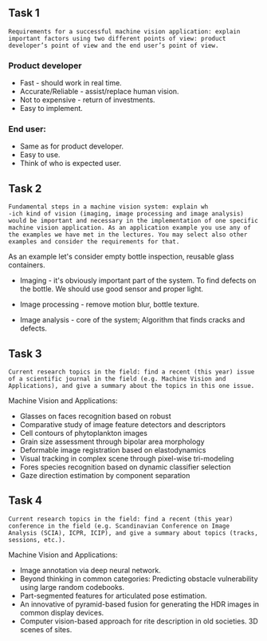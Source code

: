 ## Task 1

```
Requirements for a successful machine vision application: explain important factors using two different points of view: product developer’s point of view and the end user’s point of view.
```

### Product developer
- Fast - should work in real time.
- Accurate/Reliable - assist/replace human vision.
- Not to expensive - return of investments.
- Easy to implement.

### End user:
- Same as for product developer.
- Easy to use.
- Think of who is expected user.

## Task 2

```
Fundamental steps in a machine vision system: explain wh
-ich kind of vision (imaging, image processing and image analysis) would be important and necessary in the implementation of one specific machine vision application. As an application example you use any of the examples we have met in the lectures. You may select also other examples and consider the requirements for that.
```

As an example let's consider empty bottle inspection, reusable glass containers.

- Imaging - it's obviously important part of the system. To find defects
on the bottle. We should use good sensor and proper light.

- Image processing - remove motion blur, bottle texture.

- Image analysis - core of the system; Algorithm that finds cracks and defects.

## Task 3

```
Current research topics in the field: find a recent (this year) issue of a scientific journal in the field (e.g. Machine Vision and Applications), and give a summary about the topics in this one issue.
```

Machine Vision and Applications:
- Glasses on faces recognition based on robust
- Comparative study of image feature detectors and descriptors
- Cell contours of phytoplankton images
- Grain size assessment through bipolar area morphology
- Deformable image registration based on elastodynamics
- Visual tracking in complex scene through pixel-wise tri-modeling
- Fores species recognition based on dynamic classifier selection
- Gaze direction estimation by component separation


## Task 4
```
Current research topics in the field: find a recent (this year) conference in the field (e.g. Scandinavian Conference on Image Analysis (SCIA), ICPR, ICIP), and give a summary about topics (tracks, sessions, etc.).
```

Machine Vision and Applications:
- Image annotation via deep neural network.
- Beyond thinking in common categories: Predicting obstacle vulnerability using large random codebooks.
- Part-segmented features for articulated pose estimation.
- An innovative of pyramid-based fusion for generating the HDR images in common display devices.
- Computer vision-based approach for rite description in old societies. 3D scenes of sites.
